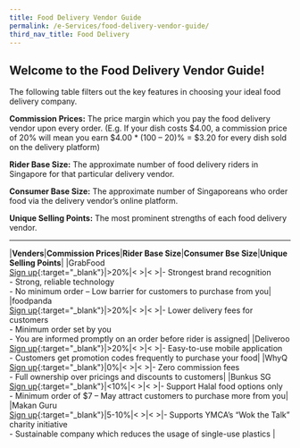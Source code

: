 ```yaml
---
title: Food Delivery Vendor Guide
permalink: /e-Services/food-delivery-vendor-guide/
third_nav_title: Food Delivery
---
```


## Welcome to the Food Delivery Vendor Guide!

The following table filters out the key features in choosing your ideal food delivery company.

**Commission Prices:** The price margin which you pay the food delivery vendor upon every order.
(E.g. If your dish costs $4.00, a commission price of 20% will mean you earn $4.00 * (100 – 20)% = $3.20 for every dish sold on the delivery platform)

**Rider Base Size:** The approximate number of food delivery riders in Singapore for that particular delivery vendor.

**Consumer Base Size:** The approximate number of Singaporeans who order food via the delivery vendor’s online platform.

**Unique Selling Points:** The most prominent strengths of each food delivery vendor.

---

|**Venders**|**Commission Prices**|**Rider Base Size**|**Consumer Bse Size**|**Unique Selling Points**|
|GrabFood<br>[Sign up](https://www.gobusiness.gov.sg/){:target="_blank"}|>20%|<  >|<  >|- Strongest brand recognition<br>- Strong, reliable technology<br>- No minimum order – Low barrier for customers to purchase from you|
|foodpanda<br>[Sign up](https://www.gobusiness.gov.sg/){:target="_blank"}|>20%|<  >|<  >|- Lower delivery fees for customers<br>- Minimum order set by you<br>- You are informed promptly on an order before rider is assigned|
|Deliveroo<br>[Sign up](https://www.gobusiness.gov.sg/){:target="_blank"}|>20%|<  >|<  >|- Easy-to-use mobile application<br>- Customers get promotion codes frequently to purchase your food|
|WhyQ<br>[Sign up](https://www.gobusiness.gov.sg/){:target="_blank"}|0%|<  >|<  >|- Zero commission fees<br>- Full ownership over pricings and discounts to customers|
|Bunkus SG<br>[Sign up](https://www.gobusiness.gov.sg/){:target="_blank"}|<10%|<  >|<  >|- Support Halal food options only<br>- Minimum order of $7 – May attract customers to purchase more from you|
|Makan Guru<br>[Sign up](https://www.gobusiness.gov.sg/){:target="_blank"}|5-10%|<  >|<  >|- Supports YMCA’s “Wok the Talk” charity initiative<br>- Sustainable company which reduces the usage of single-use plastics
|